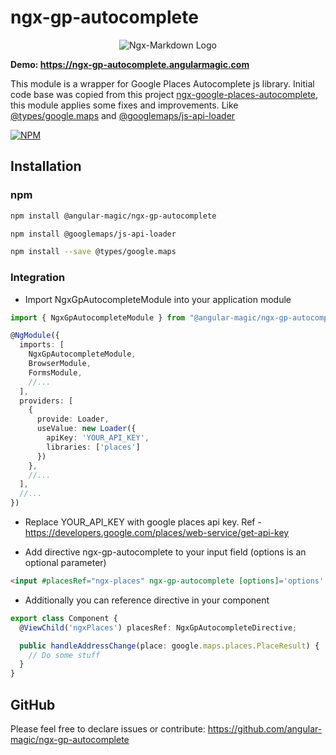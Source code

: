 # ngx-gp-autocomplete

<p align="center">
  <img alt="Ngx-Markdown Logo" src="https://ngx-validator.angularmagic.com/assets/cover.png">
</p>

**Demo: <https://ngx-gp-autocomplete.angularmagic.com>**

This module is a wrapper for Google Places Autocomplete js library. Initial code base was copied from this project
[ngx-google-places-autocomplete](https://www.npmjs.com/package/ngx-google-places-autocomplete), this module applies some fixes and improvements.
Like [@types/google.maps](https://www.npmjs.com/package/@types/google.maps) and [@googlemaps/js-api-loader](https://www.npmjs.com/package/@googlemaps/js-api-loader)

[![NPM](https://nodei.co/npm/@angular-magic/ngx-gp-autocomplete.png)](https://nodei.co/npm/@angular-magic/ngx-gp-autocomplete/)

## Installation

### npm

```sh
npm install @angular-magic/ngx-gp-autocomplete
```

```sh
npm install @googlemaps/js-api-loader
```

```sh
npm install --save @types/google.maps
```

### Integration

- Import NgxGpAutocompleteModule into your application module

```ts
import { NgxGpAutocompleteModule } from "@angular-magic/ngx-gp-autocomplete";

@NgModule({
  imports: [
    NgxGpAutocompleteModule,
    BrowserModule,
    FormsModule,
    //...
  ],
  providers: [
    {
      provide: Loader,
      useValue: new Loader({
        apiKey: 'YOUR_API_KEY',
        libraries: ['places']
      })
    },
    //...
  ],
  //...
})
```
- Replace YOUR_API_KEY with google places api key. Ref - <https://developers.google.com/places/web-service/get-api-key>

- Add directive ngx-gp-autocomplete to your input field (options is an optional parameter)

```html
<input #placesRef="ngx-places" ngx-gp-autocomplete [options]='options' (onAddressChange)="handleAddressChange($event)"/>
```

- Additionally you can reference directive in your component

```ts
export class Component {
  @ViewChild('ngxPlaces') placesRef: NgxGpAutocompleteDirective;

  public handleAddressChange(place: google.maps.places.PlaceResult) {
    // Do some stuff
  }
}
```

## GitHub

Please feel free to declare issues or contribute: <https://github.com/angular-magic/ngx-gp-autocomplete>
